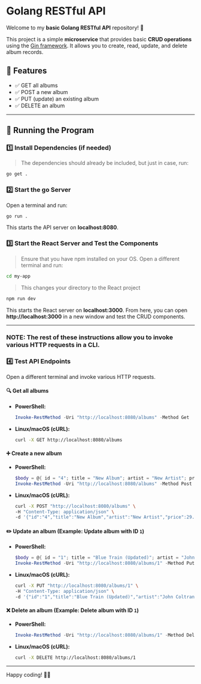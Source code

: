 # Golang RESTful API

Welcome to my **basic Golang RESTful API** repository! 🚀

This project is a simple **microservice** that provides basic **CRUD operations** using the [Gin framework](https://github.com/gin-gonic/gin). It allows you to create, read, update, and delete album records.

## 📌 Features
- ✅ GET all albums
- ✅ POST a new album
- ✅ PUT (update) an existing album
- ✅ DELETE an album

---

## 🚀 Running the Program
### **1️⃣ Install Dependencies** (if needed)
> The dependencies should already be included, but just in case, run:
```sh
go get .
```

### **2️⃣ Start the go Server**
Open a terminal and run:
```sh
go run .
```
This starts the API server on **localhost:8080**.

### **3️⃣ Start the React Server and Test the Components**
> Ensure that you have npm installed on your OS.
Open a different terminal and run:
```sh
cd my-app
```
> This changes your directory to the React project
```sh
npm run dev
```
This starts the React server on **localhost:3000**. From here, you can open **http://localhost:3000** in a new window and test the CRUD components.

--- 
### NOTE: The rest of these instructions allow you to invoke various HTTP requests in a CLI.

### **4️⃣ Test API Endpoints**
Open a different terminal and invoke various HTTP requests.

#### 🔍 **Get all albums**
- **PowerShell:**
  ```powershell
  Invoke-RestMethod -Uri "http://localhost:8080/albums" -Method Get
  ```
- **Linux/macOS (cURL):**
  ```sh
  curl -X GET http://localhost:8080/albums
  ```

#### ➕ **Create a new album**
- **PowerShell:**
  ```powershell
  $body = @{ id = "4"; title = "New Album"; artist = "New Artist"; price = 29.99 } | ConvertTo-Json
  Invoke-RestMethod -Uri "http://localhost:8080/albums" -Method Post -Body $body -ContentType "application/json"
  ```
- **Linux/macOS (cURL):**
  ```sh
  curl -X POST "http://localhost:8080/albums" \  
  -H "Content-Type: application/json" \  
  -d '{"id":"4","title":"New Album","artist":"New Artist","price":29.99}'
  ```

#### ✏️ **Update an album** (Example: Update album with ID `1`)
- **PowerShell:**
  ```powershell
  $body = @{ id = "1"; title = "Blue Train (Updated)"; artist = "John Coltrane"; price = 59.99 } | ConvertTo-Json
  Invoke-RestMethod -Uri "http://localhost:8080/albums/1" -Method Put -Body $body -ContentType "application/json"
  ```
- **Linux/macOS (cURL):**
  ```sh
  curl -X PUT "http://localhost:8080/albums/1" \  
  -H "Content-Type: application/json" \  
  -d '{"id":"1","title":"Blue Train (Updated)","artist":"John Coltrane","price":59.99}'
  ```

#### ❌ **Delete an album** (Example: Delete album with ID `1`)
- **PowerShell:**
  ```powershell
  Invoke-RestMethod -Uri "http://localhost:8080/albums/1" -Method Delete
  ```
- **Linux/macOS (cURL):**
  ```sh
  curl -X DELETE http://localhost:8080/albums/1
  ```

---

Happy coding! 🎯🔥


